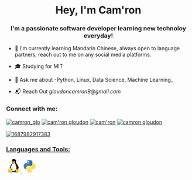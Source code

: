 <h1 align="center">Hey, I'm Cam'ron</h1>
<h3 align="center">I'm a passionate software developer learning new technoloy everyday!</h3>

- 🌱 I'm currently learning Mandarin Chinese, always open to language partners, reach out to me on any social media platforms.

- 🎓 Studying for MIT

- 💬 Ask me about -Python, Linux, Data Science, Machine Learning_

- 📬 Reach Out _gloudoncamron9@gmail.com_


<h3 align="left">Connect with me:</h3>
<p align="left">
<a href="https://twitter.com/camron_glo" target="blank"><img align="center" src="https://raw.githubusercontent.com/rahuldkjain/github-profile-readme-generator/master/src/images/icons/Social/twitter.svg" alt="camron_glo" height="30" width="40" /></a>
<a href="https://linkedin.com/in/cam'ron gloudon" target="blank"><img align="center" src="https://raw.githubusercontent.com/rahuldkjain/github-profile-readme-generator/master/src/images/icons/Social/linked-in-alt.svg" alt="cam'ron gloudon" height="30" width="40" /></a>
<a href="https://stackoverflow.com/users/cam'ron" target="blank"><img align="center" src="https://raw.githubusercontent.com/rahuldkjain/github-profile-readme-generator/master/src/images/icons/Social/stack-overflow.svg" alt="cam'ron" height="30" width="40" /></a>
<a href="https://fb.com/camron gloudon" target="blank"><img align="center" src="https://raw.githubusercontent.com/rahuldkjain/github-profile-readme-generator/master/src/images/icons/Social/facebook.svg" alt="camron gloudon" height="30" width="40" /></a>

<a href="" target="blank"><img align="center" src="https://i.ibb.co/TTccSCF/1687982917383.jpg" alt="1687982917383" border="0" alt="SpaceGandolf" height="80" width="80" />
</p>

<h3 align="left">Languages and Tools:</h3>
</a> <a href="https://www.linux.org/" target="_blank" rel="noreferrer"> <img src="https://raw.githubusercontent.com/devicons/devicon/master/icons/linux/linux-original.svg" alt="linux" width="40" height="40"/> </a> <a href="https://www.python.org" target="_blank" rel="noreferrer"> <img src="https://raw.githubusercontent.com/devicons/devicon/master/icons/python/python-original.svg" alt="python" width="40" height="40"/> </a> </p>
